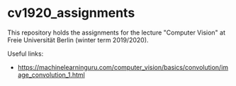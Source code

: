 # cv1920_assignments
This repository holds the assignments for the lecture "Computer Vision" at Freie Universität Berlin (winter term 2019/2020).


Useful links:

- https://machinelearninguru.com/computer_vision/basics/convolution/image_convolution_1.html